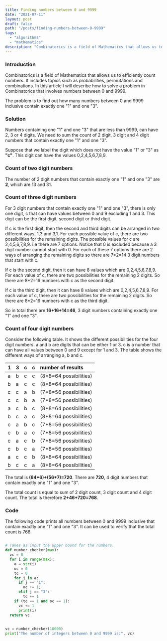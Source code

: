 ```yaml
---
title: Finding numbers between 0 and 9999
date: "2021-07-11"
layout: post
draft: false
path: "/posts/finding-numbers-between-0-9999"
tags:
  - "algorithms"
  - "mathematics" 
description: "Combinatorics is a field of Mathematics that allows us to efficiently count numbers. It includes topics such as probabilities, permutations and combinations. In this article I will describe how to solve a problem in Combinatorics that involves numbers between 0 and 9999."
---
```


### Introduction

Combinatorics is a field of Mathematics that allows us to efficiently count numbers. It includes topics such as probabilities, permutations and combinations. In this article I will describe how to solve a problem in Combinatorics that involves numbers between 0 and 9999.

The problem is to find out how many numbers between 0 and 9999 inclusive contain exactly one "1" and one "3".

### Solution

Numbers containing one "1" and one "3" that are less than 9999, can have 2, 3 or 4 digits. We need to sum the count of 2 digit, 3 digit and 4 digit numbers that contain exactly one "1" and one "3".

Suppose that we label the digit which does not have the value "1" or "3" as **"c"**. This digit can have the values 0,2,4,5,6,7,8,9.

### Count of two digit numbers

The number of 2 digit numbers that contain exactly one "1" and one "3" are **2**, which are 13 and 31.

### Count of three digit numbers

For 3 digit numbers that contain exactly one "1" and one "3", there is only one digit, c that can have values between 0 and 9 excluding 1 and 3. This digit can be the first digit, second digit or third digit.

If c is the first digit, then the second and third digits can be arranged in two different ways, 1,3 and 3,1. For each possible value of c, there are two possibilities for the remaining digits. The possible values for c are 2,4,5,6,7,8,9. i.e there are 7 options. Notice that 0 is excluded because a 3 digit number cannot start with 0. For each of these 7 options there are 2 ways of arranging the remaining digits so there are 7*2=14 3 digit numbers that start with c.

If c is the second digit, then it can have 8 values which are 0,2,4,5,6,7,8,9. For each value of c, there are two possibilities for the remaining 2 digits. So there are 8*2=16 numbers with c as the second digit.

If c is the third digit, then it can have 8 values which are 0,2,4,5,6,7,8,9. For each value of c, there are two possibilities for the remaining 2 digits. So there are 8*2=16 numbers with c as the third digit.

So in total there are **16+16+14=46**, 3 digit numbers containing exactly one "1" and one "3".

### Count of four digit numbers

Consider the following table. It shows the different possibilities for the four digit numbers. a and b are digits that can be either 1 or 3. c is a number that can have all values between 0 and 9 except for 1 and 3. The table shows the different ways of arranging a, b and c.

| 1 | 3 | c | c | number of results |
| :--- | :--- | :--- | :--- | :---------------------- |
| a | b | c | c | (8*8=64 possibilities) |
| b | a | c | c | (8*8=64 possibilities) |
| c | c | a | b | (7*8=56 possibilities) |
| c | c | b | a | (7*8=56 possibilities) |
| a | c | b | c | (8*8=64 possibilities) |
| b | c | a | c | (8*8=64 possibilities) |
| c | a | b | c | (7*8=56 possibilities) |
| c | b | a | c | (7*8=56 possibilities) |
| c | a | c | b | (7*8=56 possibilities) |
| c | b | c | a | (7*8=56 possibilities) |
| a | c | c | b | (8*8=64 possibilities) |
| b | c | c | a | (8*8=64 possibilities) |

The total is **(64\*6)+(56\*7)=720**. There are **720**, 4 digit numbers that contain exactly one "1" and one "3".

The total count is equal to sum of 2 digit count, 3 digit count and 4 digit count. The total is therefore **2+46+720=768**.

### Code

The following code prints all numbers between 0 and 9999 inclusive that contain exactly one "1" and one "3". It can be used to verify that the total count is 768.

```python

# Takes as input the upper bound for the numbers.
def number_checker(max):
  vc = 0
  for i in range(max):
    a = str(i)
    oc = 0
    tc = 0
    for j in a:
      if j == "1":
        oc += 1;
      elif j == "3":
        tc += 1
    if (tc == 1 and oc == 1):
      vc += 1
      print(i)
  return vc
  
      
vc = number_checker(10000)
print("The number of integers between 0 and 9999 is:", vc)
```
